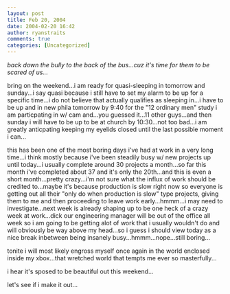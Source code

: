 ```yaml
---
layout: post
title: Feb 20, 2004
date: 2004-02-20 16:42
author: ryanstraits
comments: true
categories: [Uncategorized]
---
```

<em>back down the bully to the back of the bus...cuz it's time for them to be scared of us...</em>

bring on the weekend...i am ready for quasi-sleeping in tomorrow and sunday...i say quasi because i still have to set my alarm to be up for a specific time...i do not believe that actually qualifies as sleeping in...i have to be up and in new phila tomorrow by 9:40 for the "12 ordinary men" study i am particpating in w/ cam and...you guessed it...11 other guys...and then sunday i will have to be up to be at church by 10:30...not too bad...i am greatly anticpating keeping my eyelids closed until the last possible moment i can...

this has been one of the most boring days i've had at work in a very long time...i think mostly because i've been steadily busy w/ new projects up until today...i usually complete around 30 projects a month...so far this month i've completed about 37 and it's only the 20th...and this is even a short month...pretty crazy...i'm not sure what the influx of work should be credited to...maybe it's because production is slow right now so everyone is getting out all their "only do when production is slow" type projects, giving them to me and then proceeding to leave work early...hmmm...i may need to investigate...next week is already shaping up to be one heck of a crazy week at work...dick our engineering manager will be out of the office all week so i am going to be getting alot of work that i usually wouldn't do and will obviously be way above my head...so i guess i should view today as a nice break inbetween being insanely busy...hmmm...nope...still boring...

tonite i will most likely engross myself once again in the world enclosed inside my xbox...that wretched world that tempts me ever so masterfully...

i hear it's sposed to be beautiful out this weekend...

let's see if i make it out...
